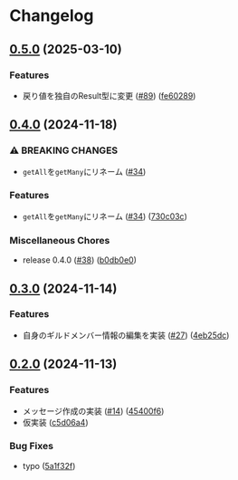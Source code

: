 # Changelog

## [0.5.0](https://github.com/poporonnet/discord-pure/compare/v0.4.0...v0.5.0) (2025-03-10)


### Features

* 戻り値を独自のResult型に変更 ([#89](https://github.com/poporonnet/discord-pure/issues/89)) ([fe60289](https://github.com/poporonnet/discord-pure/commit/fe602892c6038428b57ce24f1204509b0172ac44))

## [0.4.0](https://github.com/poporonnet/discord-pure/compare/v0.3.0...v0.4.0) (2024-11-18)


### ⚠ BREAKING CHANGES

* `getAll`を`getMany`にリネーム ([#34](https://github.com/poporonnet/discord-pure/issues/34))

### Features

* `getAll`を`getMany`にリネーム ([#34](https://github.com/poporonnet/discord-pure/issues/34)) ([730c03c](https://github.com/poporonnet/discord-pure/commit/730c03c83ee5888f49e45d862cb3e0c04919b22e))


### Miscellaneous Chores

* release 0.4.0 ([#38](https://github.com/poporonnet/discord-pure/issues/38)) ([b0db0e0](https://github.com/poporonnet/discord-pure/commit/b0db0e0edb79e16933ded45e9c51ba3392a9aa81))

## [0.3.0](https://github.com/poporonnet/discord-pure/compare/discord-pure-v0.2.0...discord-pure-v0.3.0) (2024-11-14)


### Features

* 自身のギルドメンバー情報の編集を実装 ([#27](https://github.com/poporonnet/discord-pure/issues/27)) ([4eb25dc](https://github.com/poporonnet/discord-pure/commit/4eb25dca595e03e87747653aee96a3bd46a229d1))

## [0.2.0](https://github.com/poporonnet/discord-pure/compare/discord-pure-v0.1.0...discord-pure-v0.2.0) (2024-11-13)


### Features

* メッセージ作成の実装 ([#14](https://github.com/poporonnet/discord-pure/issues/14)) ([45400f6](https://github.com/poporonnet/discord-pure/commit/45400f68a6dae859e1e38a4a6dbb4e74aa51adc9))
* 仮実装 ([c5d06a4](https://github.com/poporonnet/discord-pure/commit/c5d06a4419df9e5f9c216b02afc0e7450bc9ca0c))


### Bug Fixes

* typo ([5a1f32f](https://github.com/poporonnet/discord-pure/commit/5a1f32fec47b864cd47e956b9d25fceeecd1015a))
